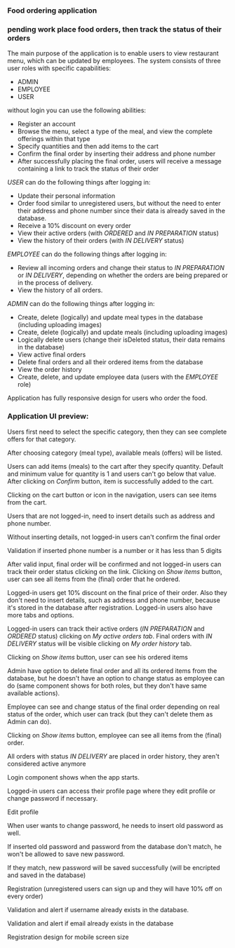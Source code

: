 ### Food ordering application 
### pending work place food orders, then track the status of their orders
The main purpose of the application is to enable users to view restaurant menu, which can be updated by employees. The system consists of three user roles with specific capabilities:
- ADMIN
- EMPLOYEE
- USER

without login you can use the following abilities:
- Register an account
- Browse the menu, select a type of the meal, and view the complete offerings within that type
- Specify quantities and then add items to the cart
- Confirm the final order by inserting their address and phone number
- After successfully placing the final order, users will receive a message containing a link to track the status of their order

*USER* can do  the following things after logging in:
- Update their personal information
- Order food similar to unregistered users, but without the need to enter their address and phone number since their data is already saved in the database.
- Receive a 10% discount on every order
- View their active orders (with *ORDERED* and *IN PREPARATION* status)
- View the history of their orders (with *IN DELIVERY* status)

*EMPLOYEE* can do  the following things after logging in:
- Review all incoming orders and change their status to *IN PREPARATION* or *IN DELIVERY*, depending on whether the orders are being prepared or in the process of delivery.
- View the history of all orders.

*ADMIN* can do  the following things after logging in:
- Create, delete (logically) and update meal types in the database (including uploading images)
- Create, delete (logically) and update meals (including uploading images)
- Logically delete users (change their isDeleted status, their data remains in the database)
- View active final orders
- Delete final orders and all their ordered items from the database
- View the order history
- Create, delete, and update employee data (users with the *EMPLOYEE* role)

Application has fully responsive design for users who order the food.

### Application UI preview:

Users first need to select the specific category, then they can see complete offers for that category.



After choosing category (meal type), available meals (offers) will be listed.



Users can add items (meals) to the cart after they specify quantity. Default and minimum value for quantity is 1 and users can't go below that value. 
After clicking on *Confirm* button, item is successfully added to the cart.



Clicking on the cart button or icon in the navigation, users can see items from the cart.



Users that are not logged-in, need to insert details such as address and phone number.


Without inserting details, not logged-in users can't confirm the final order 


Validation if inserted phone number is a number or it has less than 5 digits



After valid input, final order will be confirmed and not logged-in users can track their order status clicking on the link.
Clicking on *Show items* button, user can see all items from the (final) order that he ordered.



Logged-in users get 10% discount on the final price of their order. Also they don't need to insert details, such as address and phone number, because it's stored in the database after registration. Logged-in users also have more tabs and options.



Logged-in users can track their active orders (*IN PREPARATION* and *ORDERED* status) clicking on *My active orders tab*. Final orders with *IN DELIVERY* status will be visible clicking on *My order history* tab.

Clicking on *Show items* button, user can see his ordered items



Admin have option to delete final order and all its ordered items from the database, but he doesn't have an option to change status as employee can do (same component shows for both roles, but they don't have same available actions).


Employee can see and change status of the final order depending on real status of the order, which user can track (but they can't delete them as Admin can do).


Clicking on *Show items* button, employee can see all items from the (final) order.


All orders with status *IN DELIVERY* are placed in order history, they aren't considered active anymore


Login component shows when the app starts.



Logged-in users can access their profile page where they edit profile or change password if necessary.


Edit profile



When user wants to change password, he needs to insert old password as well.


If inserted old password and password from the database don't match, he won't be allowed to save new password.


If they match, new password will be saved successfully (will be encripted and saved in the database)


Registration (unregistered users can sign up and they will have 10% off on every order)


Validation and alert if username already exists in the database.


Validation and alert if email already exists in the database


Registration design for mobile screen size

